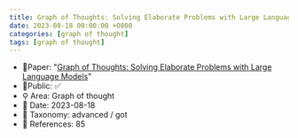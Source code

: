 ```yaml
---
title: Graph of Thoughts: Solving Elaborate Problems with Large Language Models
date: 2023-08-18 00:00:00 +0800
categories: [graph of thought]
tags: [graph of thought]
---
```


- 📙Paper: "[Graph of Thoughts: Solving Elaborate Problems with Large Language Models](https://www.semanticscholar.org/paper/Graph-of-Thoughts%3A-Solving-Elaborate-Problems-with-Besta-Blach/aade40af0d85b0b4fe15c97f6222d5c2e4d6d9b3)"
- 🔑Public: ✅
- ⚲ Area: Graph of thought
- 📅 Date: 2023-08-18
- 🔎 Taxonomy: advanced / got
- 📝 References: 85
